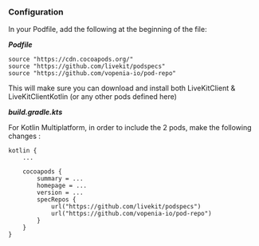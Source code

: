 
### Configuration

In your Podfile, add the following at the beginning of the file:

***Podfile***

```
source "https://cdn.cocoapods.org/"
source "https://github.com/livekit/podspecs"
source "https://github.com/vopenia-io/pod-repo"
```

This will make sure you can download and install both LiveKitClient & LiveKitClientKotlin (or any other pods defined here)

***build.gradle.kts***

For Kotlin Multiplatform, in order to include the 2 pods, make the following changes :

```
kotlin {
    ...

    cocoapods {
        summary = ...
        homepage = ...
        version = ...
        specRepos {
            url("https://github.com/livekit/podspecs")
            url("https://github.com/vopenia-io/pod-repo")
        }
    }
}
```